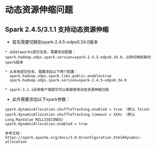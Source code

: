 # 动态资源伸缩问题
## Spark 2.4.5/3.1.1 支持动态资源伸缩
* 首先需要切换到spark-2.4.5-odps0.34.0版本

```
* 从Dataworks提交任务，需要添加配置：spark.hadoop.odps.spark.version=spark-2.4.5-odps0.34.0，从而切换到新的spark版本

* 从本地提交任务，需要添加以下两个配置：
  spark.hadoop.odps.spark.libs.public.enable=true
  spark.hadoop.odps.spark.version=spark-2.4.5-odps0.34.0

* spark-3.1.1采用客户端提交可以直接使用动态资源伸缩功能
```

* 此外需要添加以下spark参数：
```
spark.dynamicAllocation.shuffleTracking.enabled = true （默认 false）
spark.dynamicAllocation.shuffleTracking.timeout = XXXs （默认 Long.MaxValue MILLISECONDS）
spark.dynamicAllocation.enabled = true

参考文档：https://spark.apache.org/docs/3.0.0/configuration.html#dynamic-allocation
```